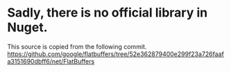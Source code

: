 # Sadly, there is no official library in Nuget. 
This source is copied from the following commit. 
https://github.com/google/flatbuffers/tree/52e362879400e299f23a726faafa3151690dbff6/net/FlatBuffers